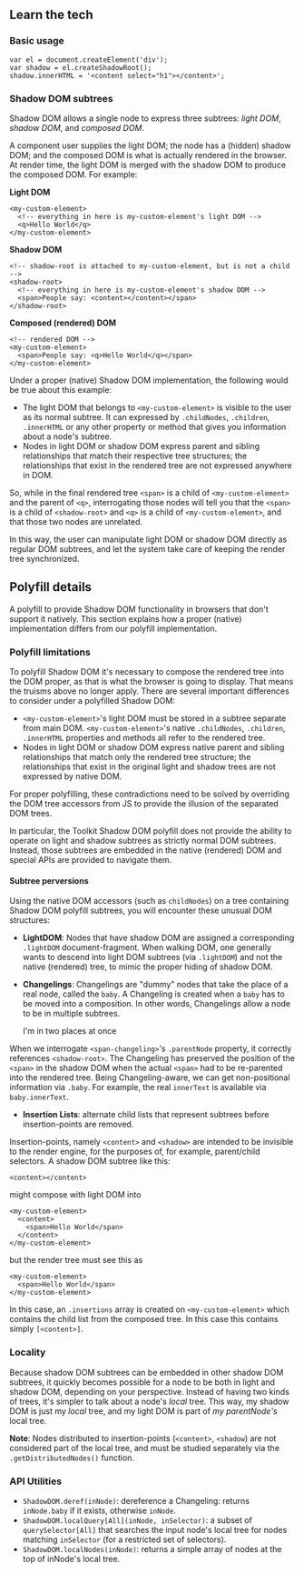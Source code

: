 ## Learn the tech

### Basic usage

    var el = document.createElement('div');
    var shadow = el.createShadowRoot();
    shadow.innerHTML = '<content select="h1"></content>';

### Shadow DOM subtrees

Shadow DOM allows a single node to express three subtrees: _light DOM_, _shadow DOM_, and _composed DOM_.

A component user supplies the light DOM; the node has a (hidden) shadow DOM; and the composed DOM is what is actually rendered in the browser. At render time, the light DOM is merged with the shadow DOM to produce the composed DOM. For example:

**Light DOM**

    <my-custom-element>
      <!-- everything in here is my-custom-element's light DOM -->
      <q>Hello World</q>
    </my-custom-element>

**Shadow DOM**

    <!-- shadow-root is attached to my-custom-element, but is not a child -->
    <shadow-root>
      <!-- everything in here is my-custom-element's shadow DOM -->
      <span>People say: <content></content></span>
    </shadow-root>

**Composed (rendered) DOM**

    <!-- rendered DOM -->
    <my-custom-element>
      <span>People say: <q>Hello World</q></span>
    </my-custom-element>

Under a proper (native) Shadow DOM implementation, the following would be true about this example:

* The light DOM that belongs to `<my-custom-element>` is visible to the user as its normal subtree. It can expressed by `.childNodes`, `.children`, `.innerHTML` or any other property or method that gives you information about a node's subtree.
* Nodes in light DOM or shadow DOM express parent and sibling relationships that match their respective tree structures; the relationships that exist in the rendered tree are not expressed anywhere in DOM.

So, while in the final rendered tree `<span>` is a child of `<my-custom-element>` and the parent of `<q>`, interrogating those nodes will tell you that the `<span>` is a child of `<shadow-root>` and `<q>` is a child of `<my-custom-element>`, and that those two nodes are unrelated.

In this way, the user can manipulate light DOM or shadow DOM directly as regular DOM subtrees, and let the system take care of keeping the render tree synchronized.

## Polyfill details

A polyfill to provide Shadow DOM functionality in browsers that don't
support it natively. This section explains how a proper (native) implementation
differs from our polyfill implementation.

### Polyfill limitations

To polyfill Shadow DOM it's necessary to compose the rendered tree into the DOM proper, as that is what the browser is going to display. That means the truisms above no longer apply. There are several important differences to consider under a polyfilled Shadow DOM:

* `<my-custom-element>`'s light DOM must be stored in a subtree separate from main DOM. `<my-custom-element>`'s native `.childNodes`, `.children`, `.innerHTML` properties and methods all refer to the rendered tree.
* Nodes in light DOM or shadow DOM express native parent and sibling relationships that match only the rendered tree structure; the relationships that exist in the original light and shadow trees are not expressed by native DOM.

For proper polyfilling, these contradictions need to be solved by overriding the DOM tree accessors from JS to provide the illusion of the separated DOM trees.

In particular, the Toolkit Shadow DOM polyfill does not provide the ability to operate on light and shadow subtrees as strictly normal DOM subtrees. Instead, those subtrees are embedded in the native (rendered) DOM and special APIs are provided to navigate them.

#### Subtree perversions

Using the native DOM accessors (such as `childNodes`) on a tree containing Shadow DOM polyfill subtrees, you will encounter these unusual DOM structures:

* **LightDOM**: Nodes that have shadow DOM are assigned a corresponding `.lightDOM` document-fragment. When walking DOM, one generally wants to descend into light DOM subtrees (via `.lightDOM`) and not the native (rendered) tree, to mimic the proper hiding of shadow DOM.

* **Changelings**: Changelings are "dummy" nodes that take the place of a real node, called the `baby`. A Changeling is created when a `baby` has to be moved into a composition. In other words, Changelings allow a node to be in multiple subtrees. 

    <shadow-root>
      <span-changeling></span-changeling>
    </shadow-root>
    <my-custom-element><span>I'm in two places at once</span></my-custom-element>
    
When we interrogate `<span-changeling>`'s `.parentNode` property, it correctly references `<shadow-root>`. The Changeling has preserved the position of the `<span>` in the shadow DOM when the actual `<span>` had to be re-parented into the rendered tree. Being Changeling-aware, we can get non-positional information via `.baby`. For example, the real `innerText` is available via `baby.innerText`.

* **Insertion Lists**: alternate child lists that represent subtrees before insertion-points are removed. 

Insertion-points, namely `<content>` and `<shadow>` are intended to be invisible to the render engine, for the purposes of, for example, parent/child selectors. A shadow DOM subtree like this:

    <content></content>

might compose with light DOM into 

    <my-custom-element>
      <content>
        <span>Hello World</span>
      </content>
    </my-custom-element>

but the render tree must see this as

    <my-custom-element>
      <span>Hello World</span>
    </my-custom-element>

In this case, an `.insertions` array is created on `<my-custom-element>` which contains the child list from the composed tree. In this case this contains simply `[<content>]`.

### Locality

Because shadow DOM subtrees can be embedded in other shadow DOM subtrees, it quickly becomes possible for a node to be both in light and shadow DOM, depending on your perspective. Instead of having two kinds of trees, it's simpler to talk about a node's _local_ tree. This way, my shadow DOM is just my _local_ tree, and my light DOM is part of _my parentNode's_ local tree. 

<p class="alert">
<strong>Note</strong>: Nodes distributed to insertion-points (<code>&lt;content></code>, <code>&lt;shadow</code>) are not considered part of the local tree, and must be studied separately via the <code>.getDistributedNodes()</code> function.
</p>

### API Utilities

* `ShadowDOM.deref(inNode)`: dereference a Changeling: returns `inNode.baby` if it exists, otherwise `inNode`.
* `ShadowDOM.localQuery[All](inNode, inSelector)`: a subset of `querySelector[All]` that searches the input node's local tree for nodes matching `inSelector` (for a restricted set of selectors).
* `ShadowDOM.localNodes(inNode)`: returns a simple array of nodes at the top of inNode's local tree.
